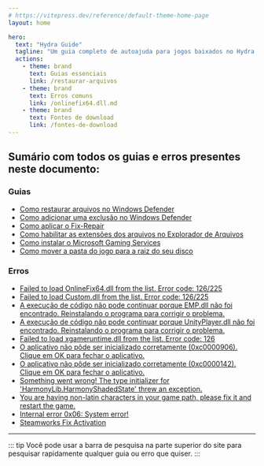 ```yaml
---
# https://vitepress.dev/reference/default-theme-home-page
layout: home

hero:
  text: "Hydra Guide"
  tagline: "Um guia completo de autoajuda para jogos baixados no Hydra Launcher."
  actions:
    - theme: brand
      text: Guias essenciais
      link: /restaurar-arquivos
    - theme: brand
      text: Erros comuns
      link: /onlinefix64.dll.md
    - theme: brand
      text: Fontes de download
      link: /fontes-de-download
---
```


## Sumário com todos os guias e erros presentes neste documento:

### Guias

- [Como restaurar arquivos no Windows Defender ](/restaurar-arquivos.md)
- [Como adicionar uma exclusão no Windows Defender ](/adicionar-exclusão.md)
- [Como aplicar o Fix-Repair](/fix-repair.md)
- [Como habilitar as extensões dos arquivos no Explorador de Arquivos](/extensões-dos-arquivos.md)
- [Como instalar o Microsoft Gaming Services ](/microsoft-gaming-services.md)
- [Como mover a pasta do jogo para a raiz do seu disco](raiz-disco.md)

### Erros

- [Failed to load OnlineFix64.dll from the list. Error code: 126/225](/onlinefix64.dll.md)
- [Failed to load Custom.dll from the list. Error code: 126/225](/custom.dll.md)
- [A execução de código não pode continuar porque EMP.dll não foi encontrado. Reinstalando o programa para corrigir o problema.](/emp.dll.md)
- [A execução de código não pode continuar porque UnityPlayer.dll não foi encontrado. Reinstalando o programa para corrigir o problema.](/unityplayer.dll.md)
- [Failed to load xgameruntime.dll from the list. Error code: 126](/xgameruntime.dll.md)
- [O aplicativo não pôde ser inicializado corretamente (0xc0000906). Clique em OK para fechar o aplicativo.](0xc0000906.md)
- [O aplicativo não pôde ser inicializado corretamente (0xc0000142). Clique em OK para fechar o aplicativo.](0xc0000142.md)
- [Something went wrong! The type initializer for 'HarmonyLib.HarmonyShadedState' threw an exception.](harmonylib.md)
- [You are having non-latin characters in your game path, please fix it and restart the game.](non-latin-characters.md)
- [Internal error 0x06: System error!](0x06.md)
- [Steamworks Fix Activation](steamworks-activation.md)

___

::: tip Você pode usar a barra de pesquisa na parte superior do site para pesquisar rapidamente qualquer guia ou erro que quiser.
:::